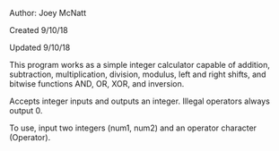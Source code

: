 Author: Joey McNatt

Created 9/10/18

Updated 9/10/18

This program works as a simple integer calculator capable of addition, subtraction, multiplication, division,
modulus, left and right shifts, and bitwise functions AND, OR, XOR, and inversion.

Accepts integer inputs and outputs an integer. Illegal operators always output 0.

To use, input two integers (num1, num2) and an operator character (Operator).
